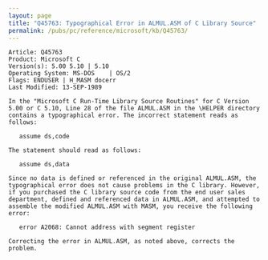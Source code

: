 ```yaml
---
layout: page
title: "Q45763: Typographical Error in ALMUL.ASM of C Library Source"
permalink: /pubs/pc/reference/microsoft/kb/Q45763/
---
```


	Article: Q45763
	Product: Microsoft C
	Version(s): 5.00 5.10 | 5.10
	Operating System: MS-DOS    | OS/2
	Flags: ENDUSER | H_MASM docerr
	Last Modified: 13-SEP-1989
	
	In the "Microsoft C Run-Time Library Source Routines" for C Version
	5.00 or C 5.10, Line 28 of the file ALMUL.ASM in the \HELPER directory
	contains a typographical error. The incorrect statement reads as
	follows:
	
	   assume ds,code
	
	The statement should read as follows:
	
	   assume ds,data
	
	Since no data is defined or referenced in the original ALMUL.ASM, the
	typographical error does not cause problems in the C library. However,
	if you purchased the C library source code from the end user sales
	department, defined and referenced data in ALMUL.ASM, and attempted to
	assemble the modified ALMUL.ASM with MASM, you receive the following
	error:
	
	   error A2068: Cannot address with segment register
	
	Correcting the error in ALMUL.ASM, as noted above, corrects the
	problem.
